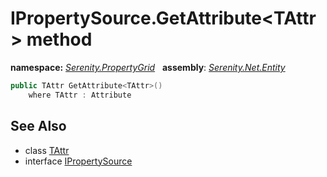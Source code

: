 # IPropertySource.GetAttribute&lt;TAttr&gt; method
**namespace:** *[Serenity.PropertyGrid](../../README.md#serenity.propertygrid-namespace)*   **assembly**: *[Serenity.Net.Entity](../../README.md)*

```csharp
public TAttr GetAttribute<TAttr>()
    where TAttr : Attribute
```

## See Also

* class [TAttr](../Serenity.Net.Entity/../IPropertySource.TAttr.md)
* interface [IPropertySource](../IPropertySource.md)